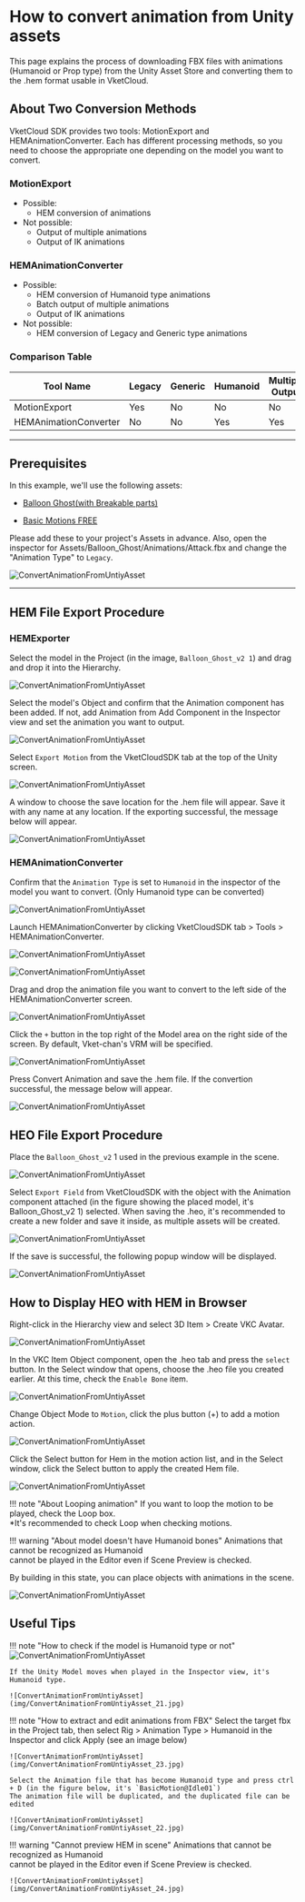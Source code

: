 # How to convert animation from Unity assets

This page explains the process of downloading FBX files with animations (Humanoid or Prop type) from the Unity Asset Store and converting them to the .hem format usable in VketCloud.

## About Two Conversion Methods

VketCloud SDK provides two tools: MotionExport and HEMAnimationConverter. Each has different processing methods, so you need to choose the appropriate one depending on the model you want to convert.

### MotionExport

- Possible:
    - HEM conversion of animations
- Not possible:
    - Output of multiple animations
    - Output of IK animations

### HEMAnimationConverter

- Possible:
    - HEM conversion of Humanoid type animations
    - Batch output of multiple animations
    - Output of IK animations
- Not possible:
    - HEM conversion of Legacy and Generic type animations

### Comparison Table

| Tool Name | Legacy | Generic| Humanoid | Multiple Output | IK Support | 
| -- | -- | -- | -- | -- | -- |
| MotionExport | Yes | No | No | No | No |
| HEMAnimationConverter | No | No | Yes | Yes | Yes |

---

## Prerequisites

In this example, we'll use the following assets:

- [Balloon Ghost(with Breakable parts)](https://assetstore.unity.com/packages/3d/animations/balloon-ghost-with-breakable-parts-209499)

- [Basic Motions FREE](https://assetstore.unity.com/packages/3d/animations/basic-motions-free-154271)

Please add these to your project's Assets in advance.
Also, open the inspector for Assets/Balloon_Ghost/Animations/Attack.fbx and change the "Animation Type" to `Legacy`.

![ConvertAnimationFromUntiyAsset](img/ConvertAnimationFromUntiyAsset_01.jpg)

---

## HEM File Export Procedure

### HEMExporter

Select the model in the Project (in the image, `Balloon_Ghost_v2 1`) and drag and drop it into the Hierarchy.

![ConvertAnimationFromUntiyAsset](img/ConvertAnimationFromUntiyAsset_02.jpg)

Select the model's Object and confirm that the Animation component has been added. If not, add Animation from Add Component in the Inspector view and set the animation you want to output.

![ConvertAnimationFromUntiyAsset](img/ConvertAnimationFromUntiyAsset_03.jpg)

Select `Export Motion` from the VketCloudSDK tab at the top of the Unity screen.

![ConvertAnimationFromUntiyAsset](img/ConvertAnimationFromUntiyAsset_04.jpg)

A window to choose the save location for the .hem file will appear. Save it with any name at any location.
If the exporting successful, the message below will appear.

![ConvertAnimationFromUntiyAsset](img/ConvertAnimationFromUntiyAsset_05.jpg)

### HEMAnimationConverter

Confirm that the `Animation Type` is set to `Humanoid` in the inspector of the model you want to convert. (Only Humanoid type can be converted)

![ConvertAnimationFromUntiyAsset](img/ConvertAnimationFromUntiyAsset_06.jpg)

Launch HEMAnimationConverter by clicking VketCloudSDK tab > Tools > HEMAnimationConverter.

![ConvertAnimationFromUntiyAsset](img/ConvertAnimationFromUntiyAsset_07.jpg)

![ConvertAnimationFromUntiyAsset](img/ConvertAnimationFromUntiyAsset_08.jpg)

Drag and drop the animation file you want to convert to the left side of the HEMAnimationConverter screen.

![ConvertAnimationFromUntiyAsset](img/ConvertAnimationFromUntiyAsset_09.jpg)

Click the `+` button in the top right of the Model area on the right side of the screen. By default, Vket-chan's VRM will be specified.

![ConvertAnimationFromUntiyAsset](img/ConvertAnimationFromUntiyAsset_10.jpg)

Press Convert Animation and save the .hem file.
If the convertion successful, the message below will appear.

![ConvertAnimationFromUntiyAsset](img/ConvertAnimationFromUntiyAsset_11.jpg)

## HEO File Export Procedure

Place the `Balloon_Ghost_v2` 1 used in the previous example in the scene.

![ConvertAnimationFromUntiyAsset](img/ConvertAnimationFromUntiyAsset_12.jpg)

Select `Export Field` from VketCloudSDK with the object with the Animation component attached (in the figure showing the placed model, it's Balloon_Ghost_v2 1) selected. When saving the .heo, it's recommended to create a new folder and save it inside, as multiple assets will be created.

![ConvertAnimationFromUntiyAsset](img/ConvertAnimationFromUntiyAsset_13.jpg)

If the save is successful, the following popup window will be displayed.

![ConvertAnimationFromUntiyAsset](img/ConvertAnimationFromUntiyAsset_14.jpg)

## How to Display HEO with HEM in Browser

Right-click in the Hierarchy view and select 3D Item > Create VKC Avatar.

![ConvertAnimationFromUntiyAsset](img/ConvertAnimationFromUntiyAsset_15.jpg)

In the VKC Item Object component, open the .heo tab and press the `select` button. In the Select window that opens, choose the .heo file you created earlier. At this time, check the `Enable Bone` item.

![ConvertAnimationFromUntiyAsset](img/ConvertAnimationFromUntiyAsset_16.jpg)

Change Object Mode to `Motion`, click the plus button (+) to add a motion action.

![ConvertAnimationFromUntiyAsset](img/ConvertAnimationFromUntiyAsset_17.jpg)

Click the Select button for Hem in the motion action list, and in the Select window, click the Select button to apply the created Hem file.

![ConvertAnimationFromUntiyAsset](img/ConvertAnimationFromUntiyAsset_18.jpg)

!!! note "About Looping animation"
    If you want to loop the motion to be played, check the Loop box.  <br>
    *It's recommended to check Loop when checking motions.

!!! warning "About model doesn't have Humanoid bones"
    Animations that cannot be recognized as Humanoid <br>
    cannot be played in the Editor even if Scene Preview is checked.

By building in this state, you can place objects with animations in the scene.

![ConvertAnimationFromUntiyAsset](img/ConvertAnimationFromUntiyAsset_19.gif)

## Useful Tips

!!! note "How to check if the model is Humanoid type or not"
    ![ConvertAnimationFromUntiyAsset](img/ConvertAnimationFromUntiyAsset_20.jpg)

    If the Unity Model moves when played in the Inspector view, it's Humanoid type.

    ![ConvertAnimationFromUntiyAsset](img/ConvertAnimationFromUntiyAsset_21.jpg)

!!! note "How to extract and edit animations from FBX"
    Select the target fbx in the Project tab, then select Rig > Animation Type > Humanoid in the Inspector and click Apply (see an image below)

    ![ConvertAnimationFromUntiyAsset](img/ConvertAnimationFromUntiyAsset_23.jpg)

    Select the Animation file that has become Humanoid type and press ctrl + D (in the figure below, it's `BasicMotion@Idle01`)  
    The animation file will be duplicated, and the duplicated file can be edited

    ![ConvertAnimationFromUntiyAsset](img/ConvertAnimationFromUntiyAsset_22.jpg)

!!! warning "Cannot preview HEM in scene"
    Animations that cannot be recognized as Humanoid <br>
    cannot be played in the Editor even if Scene Preview is checked.

    ![ConvertAnimationFromUntiyAsset](img/ConvertAnimationFromUntiyAsset_24.jpg)